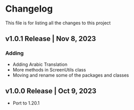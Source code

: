 # Changelog
This file is for listing all the changes to this project

## v1.0.1 Release | Nov 8, 2023
### Adding
- Adding Arabic Translation
- More methods in ScreenUtils class
- Moving and rename some of the packages and classes

## v1.0.0 Release | Oct 9, 2023
- Port to 1.20.1